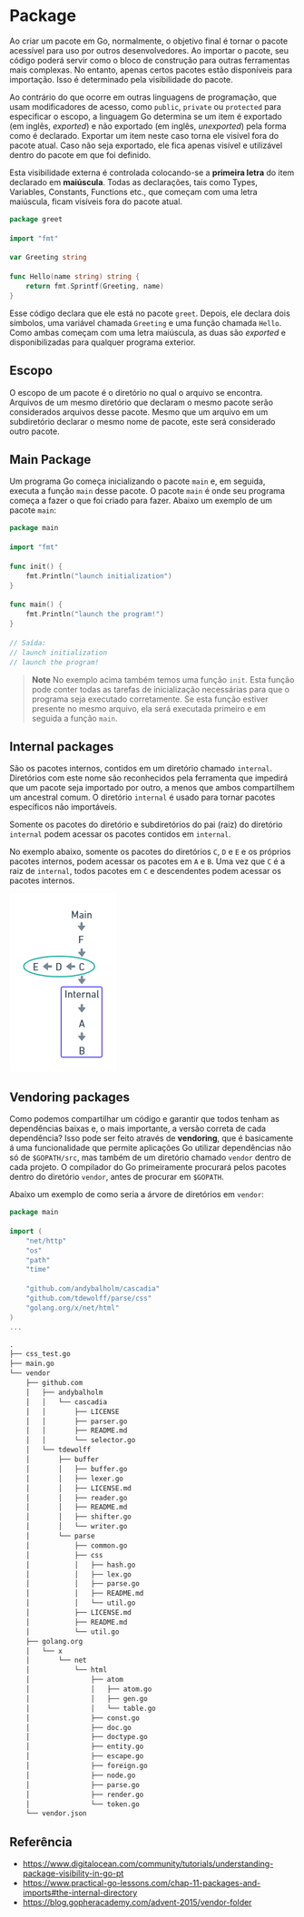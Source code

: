 # Package

Ao criar um pacote em Go, normalmente, o objetivo final é tornar o pacote acessível para uso por outros desenvolvedores. Ao importar o pacote, seu código poderá servir como o bloco de construção para outras ferramentas mais complexas. No entanto, apenas certos pacotes estão disponíveis para importação. Isso é determinado pela visibilidade do pacote.

Ao contrário do que ocorre em outras linguagens de programação, que usam modificadores de acesso, como `public`, `private` ou `protected` para especificar o escopo, a linguagem Go determina se um item é exportado (em inglês, _exported_) e não exportado (em inglês, _unexported_) pela forma como é declarado. Exportar um item neste caso torna ele visível fora do pacote atual. Caso não seja exportado, ele fica apenas visível e utilizável dentro do pacote em que foi definido.

Esta visibilidade externa é controlada colocando-se a __primeira letra__ do item declarado em __maiúscula__. Todas as declarações, tais como Types, Variables, Constants, Functions etc., que começam com uma letra maiúscula, ficam visíveis fora do pacote atual.

```go
package greet

import "fmt"

var Greeting string

func Hello(name string) string {
    return fmt.Sprintf(Greeting, name)
}
```

Esse código declara que ele está no pacote `greet`. Depois, ele declara dois símbolos, uma variável chamada `Greeting` e uma função chamada `Hello`. Como ambas começam com uma letra maiúscula, as duas são _exported_ e disponibilizadas para qualquer programa exterior.

## Escopo

O escopo de um pacote é o diretório no qual o arquivo se encontra. Arquivos de um mesmo diretório que declaram o mesmo pacote serão considerados arquivos desse pacote. Mesmo que um arquivo em um subdiretório declarar o mesmo nome de pacote, este será considerado outro pacote.

## Main Package

Um programa Go começa inicializando o pacote `main` e, em seguida, executa a função `main` desse pacote. O pacote `main` é onde seu programa começa a fazer o que foi criado para fazer. Abaixo um exemplo de um pacote `main`:

```go
package main

import "fmt"

func init() {
    fmt.Println("launch initialization")
}

func main() {
    fmt.Println("launch the program!")
}

// Saída:
// launch initialization
// launch the program!
```

> __Note__
> No exemplo acima também temos uma função `init`. Esta função pode conter todas as tarefas de inicialização necessárias para que o programa seja executado corretamente. Se esta função estiver presente no mesmo arquivo, ela será executada primeiro e em seguida a função `main`.

## Internal packages

São os pacotes internos, contidos em um diretório chamado `internal`. Diretórios com este nome são reconhecidos pela ferramenta que impedirá que um pacote seja importado por outro, a menos que ambos compartilhem um ancestral comum. O diretório `internal` é usado para tornar pacotes específicos não importáveis.

Somente os pacotes do diretório e subdiretórios do pai (raiz) do diretório `internal` podem acessar os pacotes contidos em `internal`.

No exemplo abaixo, somente os pacotes do diretórios `C`, `D` e `E` e os próprios pacotes internos, podem acessar os pacotes em `A` e `B`. Uma vez que `C` é a raiz de `internal`, todos pacotes em `C` e descendentes podem acessar os pacotes internos.

![Exemplo restrição acesso pasta internal](assets/package-internal.png)

## Vendoring packages

Como podemos compartilhar um código e garantir que todos tenham as dependências baixas e, o mais importante, a versão correta de cada dependência? Isso pode ser feito através de __vendoring__, que é basicamente á uma funcionalidade que permite aplicações Go utilizar dependências não só de `$GOPATH/src`, mas também de um diretório chamado `vendor` dentro de cada projeto. O compilador do Go primeiramente procurará pelos pacotes dentro do diretório `vendor`, antes de procurar em `$GOPATH`.

Abaixo um exemplo de como seria a árvore de diretórios em `vendor`:

```go
package main

import (
    "net/http"
    "os"
    "path"
    "time"

    "github.com/andybalholm/cascadia"
    "github.com/tdewolff/parse/css"
    "golang.org/x/net/html"
)
...
```

```txt
.
├── css_test.go
├── main.go
└── vendor
    ├── github.com
    │   ├── andybalholm
    │   │   └── cascadia
    │   │       ├── LICENSE
    │   │       ├── parser.go
    │   │       ├── README.md
    │   │       └── selector.go
    │   └── tdewolff
    │       ├── buffer
    │       │   ├── buffer.go
    │       │   ├── lexer.go
    │       │   ├── LICENSE.md
    │       │   ├── reader.go
    │       │   ├── README.md
    │       │   ├── shifter.go
    │       │   └── writer.go
    │       └── parse
    │           ├── common.go
    │           ├── css
    │           │   ├── hash.go
    │           │   ├── lex.go
    │           │   ├── parse.go
    │           │   ├── README.md
    │           │   └── util.go
    │           ├── LICENSE.md
    │           ├── README.md
    │           └── util.go
    ├── golang.org
    │   └── x
    │       └── net
    │           └── html
    │               ├── atom
    │               │   ├── atom.go
    │               │   ├── gen.go
    │               │   └── table.go
    │               ├── const.go
    │               ├── doc.go
    │               ├── doctype.go
    │               ├── entity.go
    │               ├── escape.go
    │               ├── foreign.go
    │               ├── node.go
    │               ├── parse.go
    │               ├── render.go
    │               └── token.go
    └── vendor.json
```

## Referência

- <https://www.digitalocean.com/community/tutorials/understanding-package-visibility-in-go-pt>
- <https://www.practical-go-lessons.com/chap-11-packages-and-imports#the-internal-directory>
- <https://blog.gopheracademy.com/advent-2015/vendor-folder>